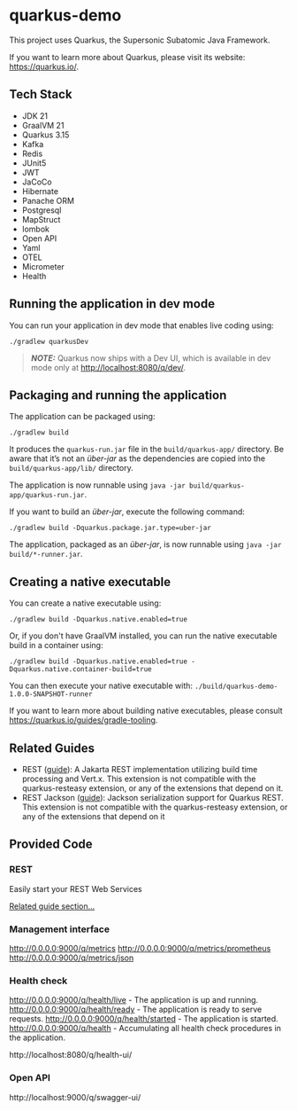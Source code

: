 # quarkus-demo

This project uses Quarkus, the Supersonic Subatomic Java Framework.

If you want to learn more about Quarkus, please visit its website: <https://quarkus.io/>.

## Tech Stack

- JDK 21
- GraalVM 21
- Quarkus 3.15
- Kafka
- Redis
- JUnit5
- JWT
- JaCoCo
- Hibernate
- Panache ORM
- Postgresql
- MapStruct
- lombok
- Open API
- Yaml
- OTEL
- Micrometer
- Health

## Running the application in dev mode

You can run your application in dev mode that enables live coding using:

```shell script
./gradlew quarkusDev
```

> **_NOTE:_**  Quarkus now ships with a Dev UI, which is available in dev mode only at <http://localhost:8080/q/dev/>.

## Packaging and running the application

The application can be packaged using:

```shell script
./gradlew build
```

It produces the `quarkus-run.jar` file in the `build/quarkus-app/` directory.
Be aware that it’s not an _über-jar_ as the dependencies are copied into the `build/quarkus-app/lib/` directory.

The application is now runnable using `java -jar build/quarkus-app/quarkus-run.jar`.

If you want to build an _über-jar_, execute the following command:

```shell script
./gradlew build -Dquarkus.package.jar.type=uber-jar
```

The application, packaged as an _über-jar_, is now runnable using `java -jar build/*-runner.jar`.

## Creating a native executable

You can create a native executable using:

```shell script
./gradlew build -Dquarkus.native.enabled=true
```

Or, if you don't have GraalVM installed, you can run the native executable build in a container using:

```shell script
./gradlew build -Dquarkus.native.enabled=true -Dquarkus.native.container-build=true
```

You can then execute your native executable with: `./build/quarkus-demo-1.0.0-SNAPSHOT-runner`

If you want to learn more about building native executables, please consult <https://quarkus.io/guides/gradle-tooling>.

## Related Guides

- REST ([guide](https://quarkus.io/guides/rest)): A Jakarta REST implementation utilizing build time processing and Vert.x. This extension is not compatible with the quarkus-resteasy extension, or any of the extensions that depend on it.
- REST Jackson ([guide](https://quarkus.io/guides/rest#json-serialisation)): Jackson serialization support for Quarkus REST. This extension is not compatible with the quarkus-resteasy extension, or any of the extensions that depend on it

## Provided Code

### REST

Easily start your REST Web Services

[Related guide section...](https://quarkus.io/guides/getting-started-reactive#reactive-jax-rs-resources)


### Management interface

http://0.0.0.0:9000/q/metrics
http://0.0.0.0:9000/q/metrics/prometheus
http://0.0.0.0:9000/q/metrics/json

### Health check

http://0.0.0.0:9000/q/health/live - The application is up and running.
http://0.0.0.0:9000/q/health/ready - The application is ready to serve requests.
http://0.0.0.0:9000/q/health/started - The application is started.
http://0.0.0.0:9000/q/health - Accumulating all health check procedures in the application.

http://localhost:8080/q/health-ui/

### Open API

http://localhost:9000/q/swagger-ui/



